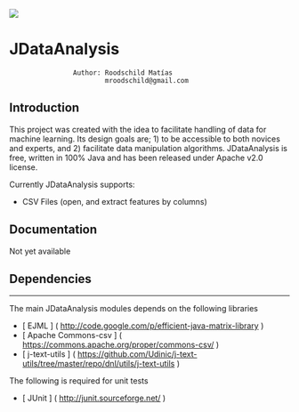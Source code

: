 [![](https://jitpack.io/v/mroodschild/JDataAnalysis.svg)](https://jitpack.io/#mroodschild/JDataAnalysis)

# JDataAnalysis
                    Author: Roodschild Matías
                            mroodschild@gmail.com

## Introduction

This project was created with the idea to facilitate handling of data for machine learning. Its design goals are; 1) to be accessible to both novices and experts, and 2) facilitate data manipulation algorithms. JDataAnalysis is free, written in 100% Java and has been released under Apache v2.0 license.

Currently JDataAnalysis supports:

* CSV Files (open, and extract features by columns)

## Documentation

Not yet available


## Dependencies
-----------------------------------------

The main JDataAnalysis modules depends on the following libraries

- [ EJML          ]  ( http://code.google.com/p/efficient-java-matrix-library )
- [ Apache Commons-csv          ]  ( https://commons.apache.org/proper/commons-csv/ )
- [ j-text-utils          ]  ( https://github.com/Udinic/j-text-utils/tree/master/repo/dnl/utils/j-text-utils )

The following is required for unit tests

- [ JUnit   ]       ( http://junit.sourceforge.net/                           )
